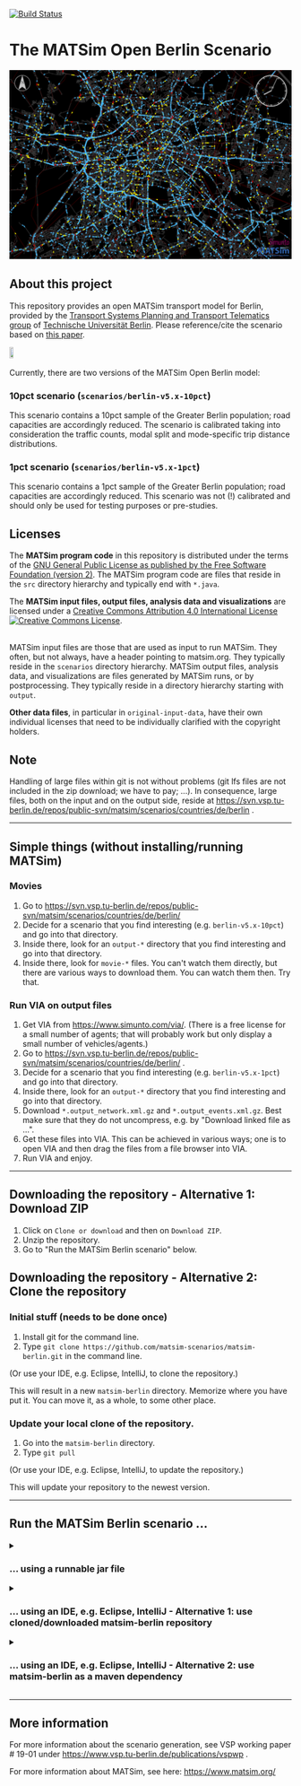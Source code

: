 [![Build Status](https://travis-ci.org/matsim-scenarios/matsim-berlin.svg?branch=5.5.x)](https://travis-ci.org/matsim-scenarios/matsim-berlin)

# The MATSim Open Berlin Scenario
![Berlin MATSim network and agents)](scenarios/berlin-v5.5-10pct/visualization-berlin.png "Berlin MATSim network and agents")

## About this project

This repository provides an open MATSim transport model for Berlin, provided by the [Transport Systems Planning and Transport Telematics group](https://www.vsp.tu-berlin.de) of [Technische Universität Berlin](http://www.tu-berlin.de). Please reference/cite the scenario based on <a rel="license" href="https://doi.org/10.1016/j.procs.2019.04.120">this paper</a>.

<a rel="TU Berlin" href="https://www.vsp.tu-berlin.de"><img src="https://svn.vsp.tu-berlin.de/repos/public-svn/ueber_uns/logo/TUB_Logo.png" width="12%" height="12%"/></a>

Currently, there are two versions of the MATSim Open Berlin model:

### 10pct scenario (`scenarios/berlin-v5.x-10pct`)

This scenario contains a 10pct sample of the Greater Berlin population; road capacities are accordingly reduced. The scenario is calibrated taking into consideration the traffic counts, modal split and mode-specific trip distance distributions.
    
### 1pct scenario (`scenarios/berlin-v5.x-1pct`)

This scenario contains a 1pct sample of the Greater Berlin population; road capacities are accordingly reduced. This scenario was not (!) calibrated and should only be used for testing purposes or pre-studies.

## Licenses

The **MATSim program code** in this repository is distributed under the terms of the [GNU General Public License as published by the Free Software Foundation (version 2)](https://www.gnu.org/licenses/old-licenses/gpl-2.0.en.html). The MATSim program code are files that reside in the `src` directory hierarchy and typically end with `*.java`.

The **MATSim input files, output files, analysis data and visualizations** are licensed under a <a rel="license" href="http://creativecommons.org/licenses/by/4.0/">Creative Commons Attribution 4.0 International License</a>
<a rel="license" href="http://creativecommons.org/licenses/by/4.0/"><img alt="Creative Commons License" style="border-width:0" src="https://i.creativecommons.org/l/by/4.0/80x15.png" /></a>.

<br /> MATSim input files are those that are used as input to run MATSim. They often, but not always, have a header pointing to matsim.org. They typically reside in the `scenarios` directory hierarchy. MATSim output files, analysis data, and visualizations are files generated by MATSim runs, or by postprocessing.  They typically reside in a directory hierarchy starting with `output`.

**Other data files**, in particular in `original-input-data`, have their own individual licenses that need to be individually clarified with the copyright holders.

## Note

Handling of large files within git is not without problems (git lfs files are not included in the zip download; we have to pay; ...).  In consequence, large files, both on the input and on the output side, reside at https://svn.vsp.tu-berlin.de/repos/public-svn/matsim/scenarios/countries/de/berlin .  

----
## Simple things (without installing/running MATSim)

### Movies

1. Go to https://svn.vsp.tu-berlin.de/repos/public-svn/matsim/scenarios/countries/de/berlin/
1. Decide for a scenario that you find interesting (e.g. `berlin-v5.x-10pct`) and go into that directory.
1. Inside there, look for an `output-*` directory that you find interesting and go into that directory.
1. Inside there, look for `movie-*` files.  You can't watch them directly, but there are various ways to download them. You can watch them then. Try that.

### Run VIA on output files

1. Get VIA from https://www.simunto.com/via/.  (There is a free license for a small number of agents; that will probably work but only display a small number of vehicles/agents.)
1. Go to https://svn.vsp.tu-berlin.de/repos/public-svn/matsim/scenarios/countries/de/berlin/ .
1. Decide for a scenario that you find interesting (e.g. `berlin-v5.x-1pct`) and go into that directory.
1. Inside there, look for an `output-*` directory that you find interesting and go into that directory.
1. Download `*.output_network.xml.gz` and `*.output_events.xml.gz`.  Best make sure that they do not uncompress, e.g. by "Download linked file as ...".
1. Get these files into VIA.  This can be achieved in various ways; one is to open VIA and then drag the files from a file browser into VIA.
1. Run VIA and enjoy.

----
## Downloading the repository - Alternative 1: Download ZIP

1. Click on `Clone or download` and then on `Download ZIP`.
1. Unzip the repository.
1. Go to "Run the MATSim Berlin scenario" below.

## Downloading the repository - Alternative 2: Clone the repository

### Initial stuff (needs to be done once)

1. Install git for the command line.
1. Type `git clone https://github.com/matsim-scenarios/matsim-berlin.git` in the command line.

(Or use your IDE, e.g. Eclipse, IntelliJ, to clone the repository.)

This will result in a new `matsim-berlin` directory.  Memorize where you have put it.  You can move it, as a whole, to some other place.

### Update your local clone of the repository.

1. Go into the `matsim-berlin` directory.
1. Type `git pull`

(Or use your IDE, e.g. Eclipse, IntelliJ, to update the repository.)

This will update your repository to the newest version.

----
## Run the MATSim Berlin scenario ...
<details>
<summary>    
    <h3>... using a runnable jar file</h3>
</summary>    
(Requires either cloning or downloading the repository.)

1. Depending on the version of matsim-berlin you have selected, you might have to create the jar file yourself. 
    1. **For version v5.4 or earlier:** <br/> 
    There should be a file directly in the `matsim-berlin` directory with name approximately as `matsim-berlin-5.x-jar-with-dependencies.jar`.
    1. **For version v5.5 or later:** <br/> 
    You can build an executable jar-file by executing one of the following commands in the top directory. 
This will download all necessary dependencies (it might take a while the first time it is run) and dump the jar into the top directory.
        1. `./mvnw clean package -DskipTests=true`    
        1. or on Windows: `mvnw.cmd clean package -DskipTests=true`
     
1. Double-click on that .jar file (in a file system browser). Alternatively, try opening it with the following command:``
java -jar [FILENAME].jar
``
1. A simple GUI should open.
1. In the GUI, click on the "Choose" button for configuration file.  Navigate to one of the `scenario` directories and load one of the configuration files.
1. Increase memory in the GUI.
1. Press the "Start MATSim" button.  This should run MATSim.  Note that MATSim accepts URLs as filenames in its config, so while the config files are part of the git repo, running them will pull additional material from our server.
1. "Open" the output directory.  You can drag files into VIA as was already done above.
1. "Edit..." (in the GUI) the config file.  Re-run MATSim.

</details>
<details>
    <summary>
<h3>... using an IDE, e.g. Eclipse, IntelliJ - Alternative 1: use cloned/downloaded matsim-berlin repository</h3>
    </summary>
(Requires either cloning or downloading the repository.)

1. Set up the project in your IDE.
1. Make sure the project is configured as maven project.
1. Run the JAVA class `src/main/java/org/matsim/run/RunBerlinScenario.java` or `src/main/java/org/matsim/gui/RunBerlinScenarioGUI.java`.
1. "Open" the output directory.  You can drag files into VIA as was already done above.
1. Edit the config file or adjust the run class. Re-run MATSim.
</details>
<details>    
<summary><h3>... using an IDE, e.g. Eclipse, IntelliJ - Alternative 2: use matsim-berlin as a maven dependency</h3></summary>

1. Clone the matsim-example-project: https://github.com/matsim-org/matsim-example-project
2. Add a maven dependency to the open berlin project by writing the following to the pom file:

```xml
<repository>
  <id>jitpack.io</id>
  <url>https://jitpack.io</url>
</repository>
```

```xml
<dependency>
  <groupId>com.github.matsim-scenarios</groupId>
  <artifactId>matsim-berlin</artifactId>
  <version>5.6</version>
</dependency>
```

3. Write your own run class and make sure to execute the required public methods in RunBerlinScenario:

```
Config config = RunBerlinScenario.prepareConfig( args ) ;
// possibly modify config here

Scenario scenario = RunBerlinScenario.prepareScenario( config ) ;
// possibly modify scenario here

Controler controler = RunBerlinScenario.prepareControler( scenario ) ;
// possibly modify controler here, e.g. add your own module

controler.run

```
</details>

---
## More information

For more information about the scenario generation, see VSP working paper # 19-01 under https://www.vsp.tu-berlin.de/publications/vspwp .

For more information about MATSim, see here: https://www.matsim.org/
